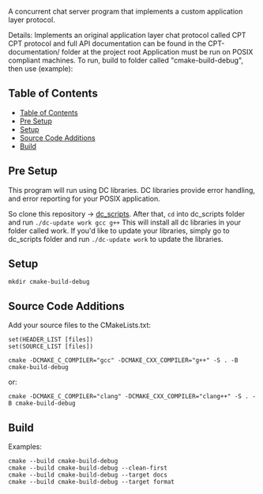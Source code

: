 A concurrent chat server program that implements a custom application layer protocol.

Details:
Implements an original application layer chat protocol called CPT
CPT protocol and full API documentation can be found in the CPT-documentation/ folder at the project root
Application must be run on POSIX compliant machines. To run, build to folder called "cmake-build-debug", then use (example):

## Table of Contents

- [Table of Contents](#table-of-contents)
- [Pre Setup](#pre-setup)
- [Setup](#setup)
- [Source Code Additions](#source-code-additions)
- [Build](#build)

## Pre Setup

This program will run using DC libraries. DC libraries provide error handling, and error reporting for your POSIX application.

So clone this repository -> [dc_scripts](https://github.com/bcitcstdatacomm/dc_scripts). After that, `cd` into dc_scripts folder and run
`./dc-update work gcc g++` This will install all dc libraries in your folder called work. If you'd like to update your libraries, simply go to dc_scripts folder and run `./dc-update work` to update the libraries.

## Setup
```
mkdir cmake-build-debug
```

## Source Code Additions
Add your source files to the CMakeLists.txt:

```
set(HEADER_LIST [files])
set(SOURCE_LIST [files])
```

```
cmake -DCMAKE_C_COMPILER="gcc" -DCMAKE_CXX_COMPILER="g++" -S . -B cmake-build-debug
```
or:

```
cmake -DCMAKE_C_COMPILER="clang" -DCMAKE_CXX_COMPILER="clang++" -S . -B cmake-build-debug
```

## Build 
Examples:
```
cmake --build cmake-build-debug
cmake --build cmake-build-debug --clean-first
cmake --build cmake-build-debug --target docs
cmake --build cmake-build-debug --target format
```

